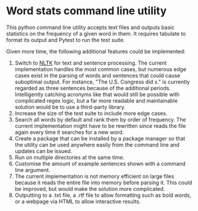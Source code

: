 # Word stats command line utility

This python command line utility accepts text files and outputs basic statistics on the
frequency of a given word in them. It requires tabulate to format its output and Pytest
to run the test suite.

Given more time, the following additional features could be implemented:

1.  Switch to [NLTK](https://www.nltk.org/index.html) for text and sentence processing.
    The current implementation handles the most common cases, but numerous edge cases
    exist in the parsing of words and sentences that could cause suboptimal output. For
    instance, "The U.S. Congress did x." is currently regarded as three sentences
    because of the additional periods. Intelligently catching acronyms like that would
    still be possible with complicated regex logic, but a far more readable and
    maintainable solution would be to use a third-party library.
2.  Increase the size of the test suite to include more edge cases.
3.  Search all words by default and rank them by order of frequency. The current
    implementation might have to be rewritten since reads the file again every time it
    searches for a new word.
4.  Create a package that can be installed by a package manager so that the utility can
    be used anywhere easily from the command line and updates can be issued.
5.  Run on multiple directories at the same time.
6.  Customise the amount of example sentences shown with a command line argument.
7.  The current implementation is not memory efficient on large files because it reads
    the entire file into memory before parsing it. This could be improved, but would
    make the solution more complicated.
8.  Outputting to a .txt file, a .rtf file to allow formatting such as bold words, or a
    webpage via HTML to allow interactive results.
